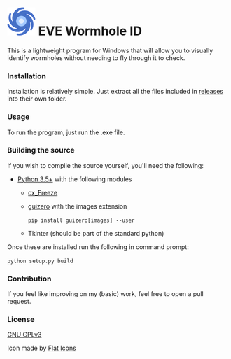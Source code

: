 # <img src="images/space.png" style="zoom:100%;" /> EVE Wormhole ID



This is a lightweight program for Windows that will allow you to visually identify wormholes without needing to fly through it to check.



### Installation

Installation is relatively simple. Just extract all the files included in [releases](https://github.com/Gh0stReaper123/eveWhID/releases) into their own folder.



### Usage

To run the program, just run the .exe file.



### Building the source



If you wish to compile the source yourself, you'll need the following:

* [Python 3.5+](https://python.org) with the following modules

  * [cx_Freeze](https://github.com/anthony-tuininga/cx_Freeze)

  * [guizero](https://lawsie.github.io/guizero/) with the images extension

    ```pip install guizero[images] --user```

  * Tkinter (should be part of the standard python)

Once these are installed run the following in command prompt:

```python setup.py build```



### Contribution

If you feel like improving on my (basic) work, feel free to open a pull request.



### License

[GNU GPLv3](https://github.com/Gh0stReaper123/eveWhID/blob/master/LICENSE)

Icon made by [Flat Icons](https://www.flaticon.com/free-icon/black-hole_1610178?term=black%20hole&page=1&position=10) 